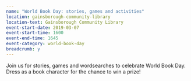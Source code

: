 ```yaml
---
name: "World Book Day: stories, games and activities"
location: gainsborough-community-library
location-text: Gainsborough Community Library
event-start-date: 2019-03-07
event-start-time: 1600
event-end-time: 1645
event-category: world-book-day
breadcrumb: y
---
```


Join us for stories, games and wordsearches to celebrate World Book Day. Dress as a book character for the chance to win a prize!
